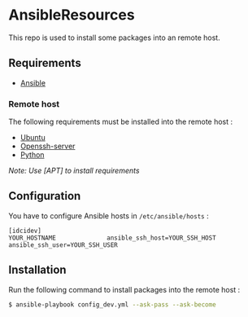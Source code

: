 # AnsibleResources

This repo is used to install some packages into an remote host.

## Requirements

- [Ansible](https://docs.ansible.com/ansible/latest/installation_guide/intro_installation.html)

### Remote host

The following requirements must be installed into the remote host :

- [Ubuntu](https://www.ubuntu.com/)
- [Openssh-server](https://help.ubuntu.com/lts/serverguide/openssh-server.html)
- [Python](https://wiki.ubuntu.com/Python)

_Note: Use [APT] to install requirements_

## Configuration

You have to configure Ansible hosts in `/etc/ansible/hosts` :

```
[idcidev]
YOUR_HOSTNAME              ansible_ssh_host=YOUR_SSH_HOST ansible_ssh_user=YOUR_SSH_USER
```

## Installation

Run the following command to install packages into the remote host :

```sh
$ ansible-playbook config_dev.yml --ask-pass --ask-become
```
